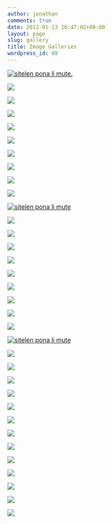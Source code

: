 ```yaml
---
author: jonathan
comments: true
date: 2012-01-13 16:47:02+00:00
layout: page
slug: gallery
title: Image Galleries
wordpress_id: 88
---
```





[
    ![sitelen pona li mute.](/images/t47_tokipona/tokisona/tokisona01_s.jpg)
](/images/t47_tokipona/tokisona/tokisona01_l.jpg)




[
    ![](/images/t47_tokipona/tokisona/tokisona02_s.jpg)
](/images/t47_tokipona/tokisona/tokisona02_l.jpg)




[
    ![](/images/t47_tokipona/tokisona/tokisona03_s.jpg)
](/images/t47_tokipona/tokisona/tokisona03_l.jpg)




[
    ![](/images/t47_tokipona/tokisona/tokisona04_s.jpg)
](/images/t47_tokipona/tokisona/tokisona04_l.jpg)




[
    ![](/images/t47_tokipona/tokisona/tokisona05_s.jpg)
](/images/t47_tokipona/tokisona/tokisona05_l.jpg)




[
    ![](/images/t47_tokipona/tokisona/tokisona06_s.jpg)
](/images/t47_tokipona/tokisona/tokisona06_l.jpg)




[
    ![](/images/t47_tokipona/tokisona/tokisona07_s.jpg)
](/images/t47_tokipona/tokisona/tokisona07_l.jpg)




[
    ![](/images/t47_tokipona/tokisona/tokisona08_s.jpg)
](/images/t47_tokipona/tokisona/tokisona08_l.jpg)




[
    ![](/images/t47_tokipona/tokisona/tokisona09_s.jpg)
](/images/t47_tokipona/tokisona/tokisona09_l.jpg)




[
    ![](/images/t47_tokipona/tokisona/tokisona10_s.jpg)
](/images/t47_tokipona/tokisona/tokisona10_l.jpg)




[
    ![sitelen pona li mute](/images/t47_tokipona/tokisona/tokisona11_s.jpg)
](/images/t47_tokipona/tokisona/tokisona11_l.jpg)




[
    ![](/images/t47_tokipona/tokisona/tokisona12_s.jpg)
](/images/t47_tokipona/tokisona/tokisona12_l.jpg)




[
    ![](/images/t47_tokipona/tokisona/tokisona13_s.jpg)
](/images/t47_tokipona/tokisona/tokisona13_l.jpg)




[
    ![](/images/t47_tokipona/tokisona/tokisona14_s.jpg)
](/images/t47_tokipona/tokisona/tokisona14_l.jpg)




[
    ![](/images/t47_tokipona/tokisona/tokisona15_s.jpg)
](/images/t47_tokipona/tokisona/tokisona15_l.jpg)




[
    ![](/images/t47_tokipona/tokisona/tokisona16_s.jpg)
](/images/t47_tokipona/tokisona/tokisona16_l.jpg)




[
    ![](/images/t47_tokipona/tokisona/tokisona17_s.jpg)
](/images/t47_tokipona/tokisona/tokisona17_l.jpg)




[
    ![](/images/t47_tokipona/tokisona/tokisona18_s.jpg)
](/images/t47_tokipona/tokisona/tokisona18_l.jpg)




[
    ![](/images/t47_tokipona/tokisona/tokisona19_s.jpg)
](/images/t47_tokipona/tokisona/tokisona19_l.jpg)




[
    ![](/images/t47_tokipona/tokisona/tokisona20_s.jpg)
](/images/t47_tokipona/tokisona/tokisona20_l.jpg)




[
    ![sitelen pona li mute](/images/t47_tokipona/tokisona/tokisona21_s.jpg)
](/images/t47_tokipona/tokisona/tokisona21_l.jpg)




[
    ![](/images/t47_tokipona/tokisona/tokisona22_s.jpg)
](/images/t47_tokipona/tokisona/tokisona22_l.jpg)




[
    ![](/images/t47_tokipona/tokisona/tokisona23_s.jpg)
](/images/t47_tokipona/tokisona/tokisona23_l.jpg)




[
    ![](/images/t47_tokipona/tokisona/tokisona24_s.jpg)
](/images/t47_tokipona/tokisona/tokisona24_l.jpg)




[
    ![](/images/t47_tokipona/tokisona/tokisona25_s.jpg)
](/images/t47_tokipona/tokisona/tokisona25_l.jpg)




[
    ![](/images/t47_tokipona/tokisona/tokisona26_s.jpg)
](/images/t47_tokipona/tokisona/tokisona26_l.jpg)




[
    ![](/images/t47_tokipona/tokisona/tokisona27_s.jpg)
](/images/t47_tokipona/tokisona/tokisona27_l.jpg)




[
    ![](/images/t47_tokipona/tokisona/tokisona28_s.jpg)
](/images/t47_tokipona/tokisona/tokisona28_l.jpg)




[
    ![](/images/t47_tokipona/tokisona/tokisona29_s.jpg)
](/images/t47_tokipona/tokisona/tokisona29_l.jpg)




[
    ![](/images/t47_tokipona/tokisona/tokisona30_s.jpg)
](/images/t47_tokipona/tokisona/tokisona30_l.jpg)




[
    ![](/images/t47_tokipona/tokisona/tokisona31_s.jpg)
](/images/t47_tokipona/tokisona/tokisona31_l.jpg)




[
    ![](/images/t47_tokipona/tokisona/tokisona32_s.jpg)
](/images/t47_tokipona/tokisona/tokisona32_l.jpg)




[
    ![](/images/t47_tokipona/tokisona/tokisona33_s.jpg)
](/images/t47_tokipona/tokisona/tokisona33_l.jpg)




[
    ![](/images/t47_tokipona/tokisona/tokisona34_s.jpg)
](/images/t47_tokipona/tokisona/tokisona34_l.jpg)










### 



